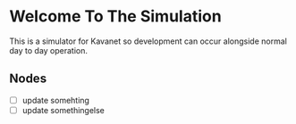 # Welcome To The Simulation

This is a simulator for Kavanet so development can occur alongside normal day to day operation.

##  Nodes
- [ ] update somehting
- [ ] update somethingelse